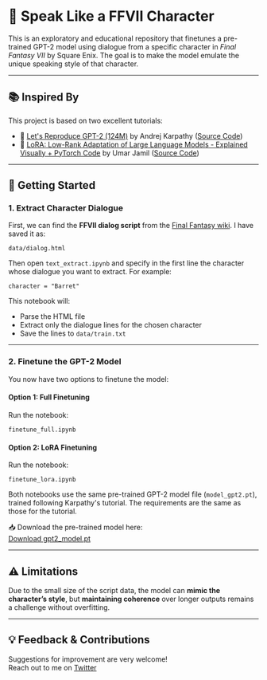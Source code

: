 # 🧠 Speak Like a FFVII Character

This is an exploratory and educational repository that finetunes a pre-trained GPT-2 model using dialogue from a specific character in *Final Fantasy VII* by Square Enix. The goal is to make the model emulate the unique speaking style of that character.

---

## 📚 Inspired By

This project is based on two excellent tutorials:

- 🎥 [Let's Reproduce GPT-2 (124M)](https://www.youtube.com/watch?v=l8pRSuU81PU) by Andrej Karpathy ([Source Code](https://github.com/karpathy/build-nanogpt))
- 🎥 [LoRA: Low-Rank Adaptation of Large Language Models - Explained Visually + PyTorch Code](https://www.youtube.com/watch?v=PXWYUTMt-AU&t=1385s) by Umar Jamil ([Source Code](https://github.com/hkproj/pytorch-lora))

---

## 🚀 Getting Started

### 1. Extract Character Dialogue

First, we can find the **FFVII dialog script** from the [Final Fantasy wiki](https://finalfantasy.fandom.com/wiki/Final_Fantasy_VII_script). I have saved it as:

```
data/dialog.html
```

Then open `text_extract.ipynb` and specify in the first line the character whose dialogue you want to extract. For example:

```
character = "Barret"
```

This notebook will:

- Parse the HTML file  
- Extract only the dialogue lines for the chosen character  
- Save the lines to `data/train.txt`

---

### 2. Finetune the GPT-2 Model

You now have two options to finetune the model:

#### Option 1: Full Finetuning

Run the notebook:

```
finetune_full.ipynb
```

#### Option 2: LoRA Finetuning

Run the notebook:

```
finetune_lora.ipynb
```

Both notebooks use the same pre-trained GPT-2 model file (`model_gpt2.pt`), trained following Karpathy's tutorial. The requirements are the same as those for the tutorial. 

📥 Download the pre-trained model here:  
[Download gpt2_model.pt](https://www.dropbox.com/scl/fi/dzn6q4d3pxsqpqkm227of/gpt2_model.pt?rlkey=1d0d61ab0vwknlrrqqb64ncfz&st=mx0b6lpy&dl=0)

---

## ⚠️ Limitations

Due to the small size of the script data, the model can **mimic the character’s style**, but **maintaining coherence** over longer outputs remains a challenge without overfitting.

---

## 💡 Feedback & Contributions

Suggestions for improvement are very welcome!  
Reach out to me on [Twitter](https://twitter.com/Stefanos19)

